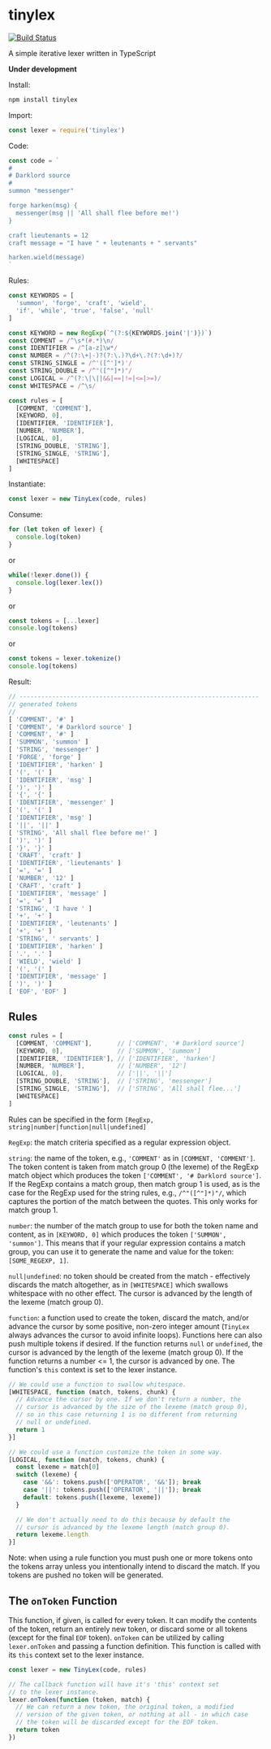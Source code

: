 # tinylex
[![Build Status](https://travis-ci.org/jabney/tinylex.svg?branch=master)](https://travis-ci.org/jabney/tinylex)

A simple iterative lexer written in TypeScript

**Under development**

Install:

```bash
npm install tinylex
```

Import:

```javascript
const lexer = require('tinylex')
```

Code:

```javascript
const code = `
#
# Darklord source
#
summon "messenger"

forge harken(msg) {
  messenger(msg || 'All shall flee before me!')
}

craft lieutenants = 12
craft message = "I have " + leutenants + " servants"

harken.wield(message)
`
```

Rules:

```javascript
const KEYWORDS = [
  'summon', 'forge', 'craft', 'wield',
  'if', 'while', 'true', 'false', 'null'
]

const KEYWORD = new RegExp(`^(?:${KEYWORDS.join('|')})`)
const COMMENT = /^\s*(#.*)\n/
const IDENTIFIER = /^[a-z]\w*/
const NUMBER = /^(?:\+|-)?(?:\.)?\d+\.?(?:\d+)?/
const STRING_SINGLE = /^'([^']*)'/
const STRING_DOUBLE = /^"([^"]*)"/
const LOGICAL = /^(?:\|\||&&|==|!=|<=|>=)/
const WHITESPACE = /^\s/

const rules = [
  [COMMENT, 'COMMENT'],
  [KEYWORD, 0],
  [IDENTIFIER, 'IDENTIFIER'],
  [NUMBER, 'NUMBER'],
  [LOGICAL, 0],
  [STRING_DOUBLE, 'STRING'],
  [STRING_SINGLE, 'STRING'],
  [WHITESPACE]
]
```

Instantiate:

```javascript
const lexer = new TinyLex(code, rules)
```

Consume:

```javascript
for (let token of lexer) {
  console.log(token)
}
```

or

```javascript
while(!lexer.done()) {
  console.log(lexer.lex())
}
```

or

```javascript
const tokens = [...lexer]
console.log(tokens)
```

or

```javascript
const tokens = lexer.tokenize()
console.log(tokens)
```

Result:

```javascript
// ------------------------------------------------------------------
// generated tokens
//
[ 'COMMENT', '#' ]
[ 'COMMENT', '# Darklord source' ]
[ 'COMMENT', '#' ]
[ 'SUMMON', 'summon' ]
[ 'STRING', 'messenger' ]
[ 'FORGE', 'forge' ]
[ 'IDENTIFIER', 'harken' ]
[ '(', '(' ]
[ 'IDENTIFIER', 'msg' ]
[ ')', ')' ]
[ '{', '{' ]
[ 'IDENTIFIER', 'messenger' ]
[ '(', '(' ]
[ 'IDENTIFIER', 'msg' ]
[ '||', '||' ]
[ 'STRING', 'All shall flee before me!' ]
[ ')', ')' ]
[ '}', '}' ]
[ 'CRAFT', 'craft' ]
[ 'IDENTIFIER', 'lieutenants' ]
[ '=', '=' ]
[ 'NUMBER', '12' ]
[ 'CRAFT', 'craft' ]
[ 'IDENTIFIER', 'message' ]
[ '=', '=' ]
[ 'STRING', 'I have ' ]
[ '+', '+' ]
[ 'IDENTIFIER', 'leutenants' ]
[ '+', '+' ]
[ 'STRING', ' servants' ]
[ 'IDENTIFIER', 'harken' ]
[ '.', '.' ]
[ 'WIELD', 'wield' ]
[ '(', '(' ]
[ 'IDENTIFIER', 'message' ]
[ ')', ')' ]
[ 'EOF', 'EOF' ]
```

## Rules

```javascript
const rules = [
  [COMMENT, 'COMMENT'],       // ['COMMENT', '# Darklord source']
  [KEYWORD, 0],               // ['SUMMON', 'summon']
  [IDENTIFIER, 'IDENTIFIER'], // ['IDENTIFIER', 'harken']
  [NUMBER, 'NUMBER'],         // ['NUMBER', '12']
  [LOGICAL, 0],               // ['||', '||']
  [STRING_DOUBLE, 'STRING'],  // ['STRING', 'messenger']
  [STRING_SINGLE, 'STRING'],  // ['STRING', 'All shall flee...']
  [WHITESPACE]
]
```

Rules can be specified in the form `[RegExp, string|number|function|null|undefined]`

`RegExp`: the match criteria specified as a regular expression object.

`string`: the name of the token, e.g., `'COMMENT'` as in `[COMMENT, 'COMMENT']`. The token content is taken from match group 0 (the lexeme) of the RegExp match object which produces the token `['COMMENT', '# Darklord source']`. If the RegExp contains a match group, then match group 1 is used, as is the case for the RegExp used for the string rules, e.g., `/^"([^"]*)"/`, which captures the portion of the match between the quotes. This only works for match group 1.

`number`: the number of the match group to use for both the token name and content, as in `[KEYWORD, 0]` which produces the token `['SUMMON', 'summon']`. This means that if your regular expression contains a match group, you can use it to generate the name and value for the token: `[SOME_REGEXP, 1]`.

`null|undefined`: no token should be created from the match - effectively discards the match altogether, as in `[WHITESPACE]` which swallows whitespace with no other effect. The cursor is advanced by the length of the lexeme (match group 0).

`function`: a function used to create the token, discard the match, and/or advance the cursor by some positive, non-zero integer amount (`TinyLex` always advances the cursor to avoid infinite loops). Functions here can also push multiple tokens if desired. If the function returns `null` or `undefined`, the cursor is advanced by the length of the lexeme (match group 0). If the function returns a number <= 1, the cursor is advanced by one. The function's `this` context is set to the lexer instance.

```javascript
// We could use a function to swallow whitespace.
[WHITESPACE, function (match, tokens, chunk) {
  // Advance the cursor by one. If we don't return a number, the
  // cursor is advanced by the size of the lexeme (match group 0),
  // so in this case returning 1 is no different from returning
  // null or undefined.
  return 1
}]
```

```javascript
// We could use a function customize the token in some way.
[LOGICAL, function (match, tokens, chunk) {
  const lexeme = match[0]
  switch (lexeme) {
    case '&&': tokens.push(['OPERATOR', '&&']); break
    case '||': tokens.push(['OPERATOR', '||']); break
    default: tokens.push([lexeme, lexeme])
  }

  // We don't actually need to do this because by default the
  // cursor is advanced by the lexeme length (match group 0).
  return lexeme.length
}]
```

Note: when using a rule function you must push one or more tokens onto the tokens array unless you intentionally intend to discard the match. If you tokens are pushed no token will be generated.

## The `onToken` Function

This function, if given, is called for every token. It can modify the contents of the token, return an entirely new token, or discard some or all tokens (except for the final `EOF` token). `onToken` can be utilized by calling `lexer.onToken` and passing a function definition. This function is called with its `this` context set to the lexer instance.

```javascript
const lexer = new TinyLex(code, rules)

// The callback function will have it's 'this' context set
// to the lexer instance.
lexer.onToken(function (token, match) {
  // We can return a new token, the original token, a modified
  // version of the given token, or nothing at all - in which case
  // the token will be discarded except for the EOF token.
  return token
})
```

